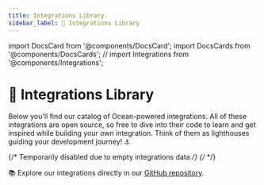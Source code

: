```yaml
---
title: Integrations Library
sidebar_label: 📝 Integrations Library
---
```


import DocsCard from '@components/DocsCard';
import DocsCards from '@components/DocsCards';
// import Integrations from '@components/Integrations';


# 📝 Integrations Library

Below you'll find our catalog of Ocean-powered integrations. All of these integrations are open source, so free to dive into their code to learn and get inspired while building your own integration. Think of them as lighthouses guiding your development journey! ⚓

{/* Temporarily disabled due to empty integrations data */}
{/* <Integrations /> */}

<div style={{ padding: '2rem', textAlign: 'center', color: '#666' }}>
  <p>📚 Explore our integrations directly in our <a href="https://github.com/port-labs/ocean/tree/main/integrations" target="_blank" rel="noopener noreferrer">GitHub repository</a>.</p>
</div>
